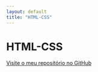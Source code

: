 ```yaml
---
layout: default
title: "HTML-CSS"
---
```


# HTML-CSS

[Visite o meu repositório no GitHub](https://github.com/joaoric30a/html-css)  <!-- Substitua com o seu repositório real -->
